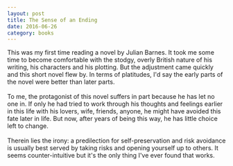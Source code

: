 ```yaml
---
layout: post
title: The Sense of an Ending 
date: 2016-06-26
category: books
---
```

This was my first time reading a novel by Julian Barnes. It took me some time to become comfortable with the stodgy, overly British nature of his writing, his characters and his plotting. But the adjustment came quickly and this short novel flew by. In terms of platitudes, I'd say the early parts of the novel were better than later parts.<br/><br/>To me, the protagonist of this novel suffers in part because he has let no one in. If only he had tried to work through his thoughts and feelings earlier in this life with his lovers, wife, friends, anyone, he might have avoided this fate later in life. But now, after years of being this way, he has little choice left to change.<br/><br/>Therein lies the irony: a predilection for self-preservation and risk avoidance is usually best served by taking risks and opening yourself up to others. It seems counter-intuitive but it's the only thing I've ever found that works.
